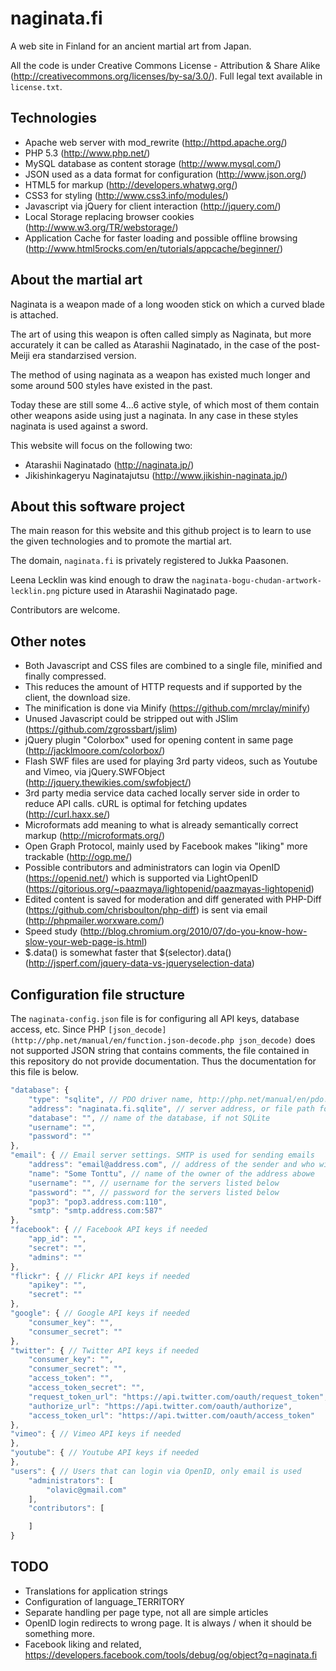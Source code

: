 naginata.fi
===========
A web site in Finland for an ancient martial art from Japan.

All the code is under Creative Commons License - Attribution & Share Alike (http://creativecommons.org/licenses/by-sa/3.0/). 
Full legal text available in `license.txt`.

Technologies
-------------
 * Apache web server with mod_rewrite (http://httpd.apache.org/)
 * PHP 5.3 (http://www.php.net/)
 * MySQL database as content storage (http://www.mysql.com/)
 * JSON used as a data format for configuration (http://www.json.org/)
 * HTML5 for markup (http://developers.whatwg.org/)
 * CSS3 for styling (http://www.css3.info/modules/)
 * Javascript via jQuery for client interaction (http://jquery.com/)
 * Local Storage replacing browser cookies (http://www.w3.org/TR/webstorage/)
 * Application Cache for faster loading and possible offline browsing (http://www.html5rocks.com/en/tutorials/appcache/beginner/)
 
About the martial art
---------------------
Naginata is a weapon made of a long wooden stick on which a curved blade is attached.

The art of using this weapon is often called simply as Naginata, but more accurately
it can be called as Atarashii Naginatado, in the case of the post-Meiji era standarzised 
version.

The method of using naginata as a weapon has existed much longer and some around 500 styles
have existed in the past.

Today these are still some 4...6 active style, of which most of them contain other weapons
aside using just a naginata. In any case in these styles naginata is used against a sword.

This website will focus on the following two:

 * Atarashii Naginatado (http://naginata.jp/)
 * Jikishinkageryu Naginatajutsu (http://www.jikishin-naginata.jp/)

About this software project
---------------------------
The main reason for this website and this github project is to learn to use the given
technologies and to promote the martial art.

The domain, `naginata.fi` is privately registered to Jukka Paasonen.

Leena Lecklin was kind enough to draw the `naginata-bogu-chudan-artwork-lecklin.png` picture used in 
Atarashii Naginatado page.

Contributors are welcome.

Other notes
-----------

 * Both Javascript and CSS files are combined to a single file, minified and finally compressed.
 * This reduces the amount of HTTP requests and if supported by the client, the download size.
 * The minification is done via Minify (https://github.com/mrclay/minify)
 * Unused Javascript could be stripped out with JSlim (https://github.com/zgrossbart/jslim)
 * jQuery plugin "Colorbox" used for opening content in same page (http://jacklmoore.com/colorbox/)
 * Flash SWF files are used for playing 3rd party videos, such as Youtube and Vimeo, via jQuery.SWFObject (http://jquery.thewikies.com/swfobject/)
 * 3rd party media service data cached locally server side in order to reduce API calls. cURL is optimal for fetching updates (http://curl.haxx.se/)
 * Microformats add meaning to what is already semantically correct markup (http://microformats.org/)
 * Open Graph Protocol, mainly used by Facebook makes "liking" more trackable (http://ogp.me/)
 * Possible contributors and administrators can login via OpenID (https://openid.net/) which is supported via LightOpenID (https://gitorious.org/~paazmaya/lightopenid/paazmayas-lightopenid)
 * Edited content is saved for moderation and diff generated with PHP-Diff (https://github.com/chrisboulton/php-diff) is sent via email (http://phpmailer.worxware.com/)
 * Speed study (http://blog.chromium.org/2010/07/do-you-know-how-slow-your-web-page-is.html)
 * $.data() is somewhat faster that $(selector).data() (http://jsperf.com/jquery-data-vs-jqueryselection-data)
 
Configuration file structure
----------------------------
The `naginata-config.json` file is for configuring all API keys, database access, etc. 
Since PHP `[json_decode](http://php.net/manual/en/function.json-decode.php json_decode)` does not supported
JSON string that contains comments, the file contained in this repository do not provide documentation. 
Thus the documentation for this file is below.

```js
"database": {
    "type": "sqlite", // PDO driver name, http://php.net/manual/en/pdo.getavailabledrivers.php
    "address": "naginata.fi.sqlite", // server address, or file path for SQLite, or 
    "database": "", // name of the database, if not SQLite
    "username": "",
    "password": ""
},
"email": { // Email server settings. SMTP is used for sending emails
    "address": "email@address.com", // address of the sender and who will get all copies
    "name": "Some Tonttu", // name of the owner of the address abowe
    "username": "", // username for the servers listed below
    "password": "", // password for the servers listed below
    "pop3": "pop3.address.com:110",
    "smtp": "smtp.address.com:587"
},
"facebook": { // Facebook API keys if needed
    "app_id": "",
    "secret": "",
    "admins": ""
},
"flickr": { // Flickr API keys if needed
    "apikey": "",
    "secret": ""
},
"google": { // Google API keys if needed
    "consumer_key": "",
    "consumer_secret": ""
},
"twitter": { // Twitter API keys if needed
    "consumer_key": "",
    "consumer_secret": "",
    "access_token": "",
    "access_token_secret": "",
    "request_token_url": "https://api.twitter.com/oauth/request_token",
    "authorize_url": "https://api.twitter.com/oauth/authorize",
    "access_token_url": "https://api.twitter.com/oauth/access_token"
},
"vimeo": { // Vimeo API keys if needed
},
"youtube": { // Youtube API keys if needed
},
"users": { // Users that can login via OpenID, only email is used
    "administrators": [
        "olavic@gmail.com"
    ],
    "contributors": [

    ]
}
```

TODO
----

 * Translations for application strings
 * Configuration of language_TERRITORY
 * Separate handling per page type, not all are simple articles
 * OpenID login redirects to wrong page. It is always / when it should be something more.
 * Facebook liking and related, https://developers.facebook.com/tools/debug/og/object?q=naginata.fi
 
 
 
 
